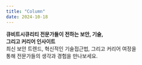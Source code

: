 ```yaml
---
title: "Column"
date: 2024-10-18
---
```


**큐비트시큐리티 전문가들이 전하는 보안, 기술,  
그리고 커리어 인사이트**  
최신 보안 트렌드, 혁신적인 기술접근법, 그리고 커리어 여정을  
통해 전문가들의 생각과 경험을 만나보세요.
